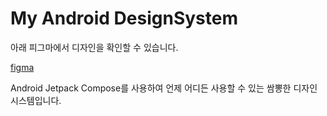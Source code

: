 # My Android DesignSystem

아래 피그마에서 디자인을 확인할 수 있습니다.

[figma](https://www.figma.com/design/2gItqmkIZGGyHo2e7iXUvs/My-Design-System?node-id=25-2916&t=NcoDCWAPaO7WFFHX-1)

Android Jetpack Compose를 사용하여 언제 어디든 사용할 수 있는 쌈뽕한 디자인 시스템입니다.

